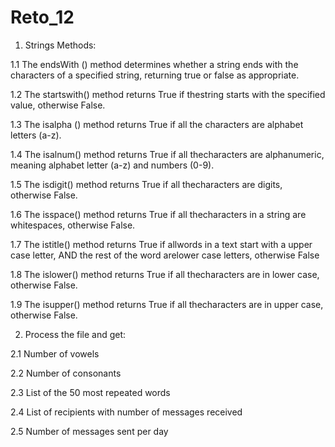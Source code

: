 # Reto_12
1. Strings Methods:

1.1 The endsWith () method determines whether a string ends with the characters of a specified string, returning true or false as appropriate.

1.2 The startswith() method returns True if thestring starts with the specified value, otherwise False.

1.3 The isalpha () method returns True if all the characters are alphabet letters (a-z).

1.4 The isalnum() method returns True if all thecharacters are alphanumeric, meaning alphabet letter (a-z) and numbers (0-9).

1.5 The isdigit() method returns True if all thecharacters are digits, otherwise False.

1.6 The isspace() method returns True if all thecharacters in a string are whitespaces, otherwise False.

1.7 The istitle() method returns True if allwords in a text start with a upper case letter, AND the rest of the word arelower case letters, otherwise False

1.8 The islower() method returns True if all thecharacters are in lower case, otherwise False.

1.9 The isupper() method returns True if all thecharacters are in upper case, otherwise False.

2. Process the file and get:

2.1 Number of vowels

2.2 Number of consonants

2.3 List of the 50 most repeated words

2.4 List of recipients with number of messages received

2.5 Number of messages sent per day
